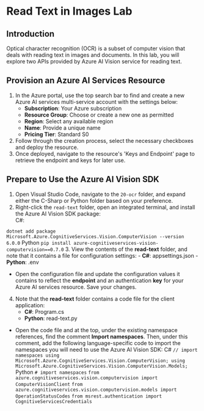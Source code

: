 # Read Text in Images Lab

## Introduction
Optical character recognition (OCR) is a subset of computer vision that deals with reading text in images and documents. In this lab, you will explore two APIs provided by Azure AI Vision service for reading text.

## Provision an Azure AI Services Resource
1. In the Azure portal, use the top search bar to find and create a new Azure AI services multi-service account with the settings below:
	- **Subscription**: Your Azure subscription
	- **Resource Group**: Choose or create a new one as permitted
	- **Region**: Select any available region
	- **Name**: Provide a unique name
	- **Pricing Tier**: Standard S0
1. Follow through the creation process, select the necessary checkboxes and deploy the resource.
2. Once deployed, navigate to the resource's 'Keys and Endpoint' page to retrieve the endpoint and keys for later use.

## Prepare to Use the Azure AI Vision SDK
1. Open Visual Studio Code, navigate to the `20-ocr` folder, and expand either the C-Sharp or Python folder based on your preference.
2. Right-click the `read-text` folder, open an integrated terminal, and install the Azure AI Vision SDK package:  
C#:

```dotnet add package Microsoft.Azure.CognitiveServices.Vision.ComputerVision --version 6.0.0```
Python
```pip install azure-cognitiveservices-vision-computervision==0.7.0```
3. View the contents of the **read-text** folder, and note that it contains a file for configuration settings:
	- **C#**: appsettings.json
	- **Python**: .env
- Open the configuration file and update the configuration values it contains to reflect the **endpoint** and an authentication **key** for your Azure AI services resource. Save your changes.
4. Note that the **read-text** folder contains a code file for the client application:
	- **C#**: Program.cs
	- **Python**: read-text.py
- Open the code file and at the top, under the existing namespace references, find the comment **Import namespaces**. Then, under this comment, add the following language-specific code to import the namespaces you will need to use the Azure AI Vision SDK:
C#
```// import namespaces using Microsoft.Azure.CognitiveServices.Vision.ComputerVision; using Microsoft.Azure.CognitiveServices.Vision.ComputerVision.Models;```
Python
```# import namespaces```
```from azure.cognitiveservices.vision.computervision import ComputerVisionClient``` 
```from azure.cognitiveservices.vision.computervision.models import OperationStatusCodes```
```from msrest.authentication import CognitiveServicesCredentials```
